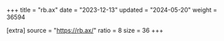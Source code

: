 +++
title = "rb.ax"
date = "2023-12-13"
updated = "2024-05-20"
weight = 36594

[extra]
source = "https://rb.ax/"
ratio = 8
size = 36
+++
